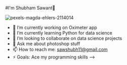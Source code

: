 #I'm Shubham Sawant👋

![pexels-magda-ehlers-2114014](https://user-images.githubusercontent.com/88046721/139574148-e31a9242-3fb2-4a0a-aff4-2174088c3a34.jpg)

- 🔭 I’m currently working on Oximeter app
- 🌱 I’m currently learning Python for data science
- 👯 I’m looking to collaborate on data science projects
- 💬 Ask me about photoshop stuff
- 📫 How to reach me: sawshubh11@gmail.com
- ⚡ Goals: Ace my programming skills
-->
